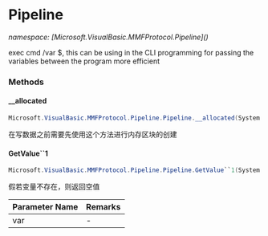 ﻿# Pipeline
_namespace: [Microsoft.VisualBasic.MMFProtocol.Pipeline](<a href="#" onClick="load('/docs/Microsoft.VisualBasic.MMFProtocol.Pipeline/index.md')"></a>)_

exec cmd /var $<piplineName>, this can be using in the CLI programming for passing the variables between the program more efficient



### Methods

#### __allocated
```csharp
Microsoft.VisualBasic.MMFProtocol.Pipeline.Pipeline.__allocated(System.Int64,Microsoft.VisualBasic.Net.Protocols.RequestStream,System.Net.IPEndPoint)
```
在写数据之前需要先使用这个方法进行内存区块的创建

#### GetValue``1
```csharp
Microsoft.VisualBasic.MMFProtocol.Pipeline.Pipeline.GetValue``1(System.String)
```
假若变量不存在，则返回空值

|Parameter Name|Remarks|
|--------------|-------|
|var|-|



